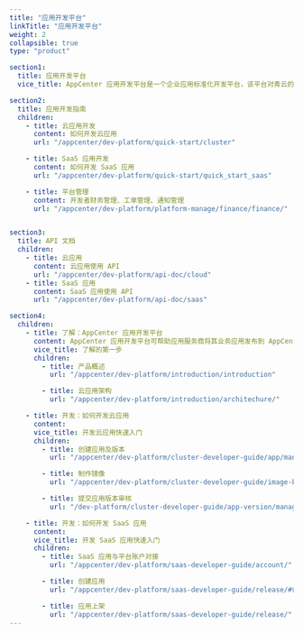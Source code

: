 ```yaml
---
title: "应用开发平台"
linkTitle: "应用开发平台"
weight: 2
collapsible: true
type: "product"

section1:
  title: 应用开发平台
  vice_title: AppCenter 应用开发平台是一个企业应用标准化开发平台，该平台对青云的合作伙伴及个人都开放，但个人用户不能发布应用到商店供公众使用。

section2:
  title: 应用开发指南
  children:
    - title: 云应用开发
      content: 如何开发云应用
      url: "/appcenter/dev-platform/quick-start/cluster"

    - title: SaaS 应用开发
      content: 如何开发 SaaS 应用
      url: "/appcenter/dev-platform/quick-start/quick_start_saas"

    - title: 平台管理
      content: 开发者财务管理、工单管理、通知管理
      url: "/appcenter/dev-platform/platform-manage/finance/finance/"


section3:
  title: API 文档
  children:
    - title: 云应用
      content: 云应用使用 API
      url: "/appcenter/dev-platform/api-doc/cloud"
    - title: SaaS 应用
      content: SaaS 应用使用 API
      url: "/appcenter/dev-platform/api-doc/saas"

section4:
  children:
    - title: 了解：AppCenter 应用开发平台
      content: AppCenter 应用开发平台可帮助应用服务商将其业务应用发布到 AppCenter 应用市场。
      vice_title: 了解的第一步
      children:
        - title: 产品概述
          url: "/appcenter/dev-platform/introduction/introduction"

        - title: 云应用架构
          url: "/appcenter/dev-platform/introduction/architechure/"

    - title: 开发：如何开发云应用
      content: 
      vice_title: 开发云应用快速入门
      children: 
        - title: 创建应用及版本
          url: "/appcenter/dev-platform/cluster-developer-guide/app/management/#创建应用"

        - title: 制作镜像
          url: "/appcenter/dev-platform/cluster-developer-guide/image-build/build/"

        - title: 提交应用版本审核
          url: "/dev-platform/cluster-developer-guide/app-version/management/#提交应用版本"

    - title: 开发：如何开发 SaaS 应用
      content: 
      vice_title: 开发 SaaS 应用快速入门
      children: 
        - title: SaaS 应用与平台账户对接
          url: "/appcenter/dev-platform/saas-developer-guide/account/"

        - title: 创建应用
          url: "/appcenter/dev-platform/saas-developer-guide/release/#创建应用"

        - title: 应用上架
          url: "/appcenter/dev-platform/saas-developer-guide/release/"
---
```



<!-- type: "product" 这个参数表明这是一个产品index页面 -->
<!-- section1 为产品index页面 主标题 副标题 video  video_img为视频图片  -->
<!-- section2 为产品index页面 第一个大块的用户文档配置  -->
<!-- section3 为产品index页面 第二个大块的开发者文档配置  -->
<!-- section4 为产品index页面 第三个大块的学习路径配置  -->